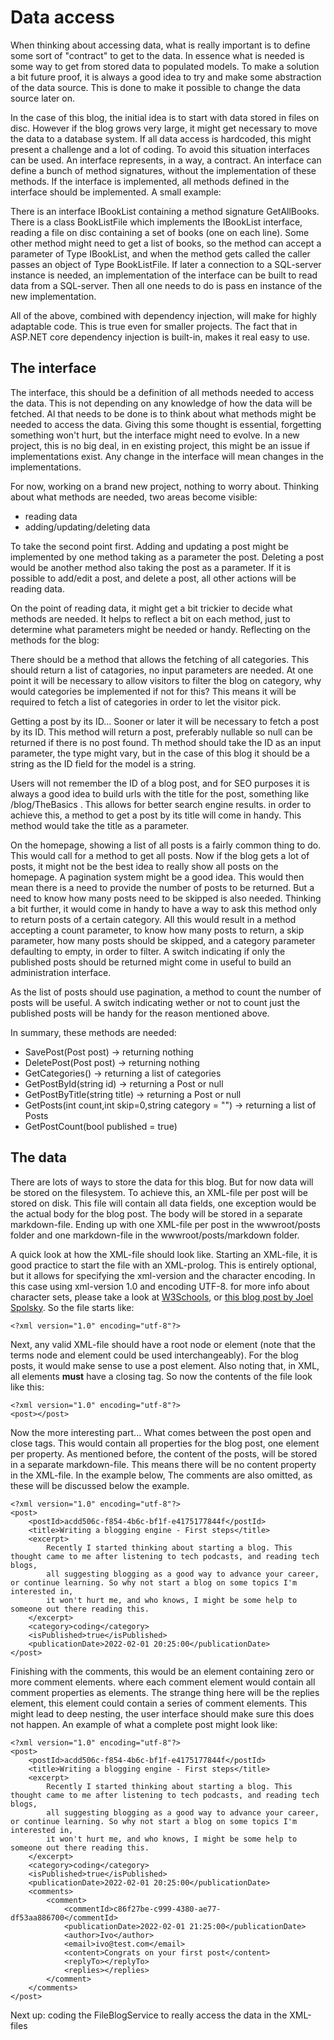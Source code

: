 # Data access

When thinking about accessing data, what is really important is to define some sort of "contract" to get to the data. In essence what is needed is some way to get from stored data to populated models. To make a solution a bit future proof, it is always a good idea to try and make some abstraction of the data source. This is done to make it possible to change the data source later on.

In the case of this blog, the initial idea is to start with data stored in files on disc. However if the blog grows very large, it might get necessary to move the data to a database system. If all data access is hardcoded, this might present a challenge and a lot of coding.
To avoid this situation interfaces can be used. An interface represents, in a way, a contract. An interface can define a bunch of method signatures, without the implementation of these methods. If the interface is implemented, all methods defined in the interface should be implemented.
A small example:

There is an interface IBookList containing a method signature GetAllBooks. There is a class BookListFile which implements the IBookList interface, reading a file on disc containing a set of books (one on each line). Some other method might need to get a list of books, so the method can accept a parameter of Type IBookList, and when the method gets called the caller passes an object of Type BookListFile. If later a connection to a SQL-server instance is needed, an implementation of the interface can be built to read data from a SQL-server. Then all one needs to do is pass en instance of the new implementation.

All of the above, combined with dependency injection, will make for highly adaptable code. This is true even for smaller projects. The fact that in ASP.NET core dependency injection is built-in, makes it real easy to use.

## The interface

The interface, this should be a definition of all methods needed to access the data. This is not depending on any knowledge of how the data will be fetched. Al that needs to be done is to think about what methods might be needed to access the data. Giving this some thought is essential, forgetting something won't hurt, but the interface might need to evolve. In a new project, this is no big deal, in en existing project, this might be an issue if implementations exist. Any change in the interface will mean changes in the implementations.

For now, working on a brand new project, nothing to worry about. Thinking about what methods are needed, two areas become visible:

- reading data
- adding/updating/deleting data

To take the second point first. Adding and updating a post might be implemented by one method taking as a parameter the post. Deleting a post would be another method also taking the post as a parameter. If it is possible to add/edit a post, and delete a post, all other actions will be reading data.

On the point of reading data, it might get a bit trickier to decide what methods are needed. It helps to reflect a bit on each method, just to determine what parameters might be needed or handy. Reflecting on the methods for the blog:

There should be a method that allows the fetching of all categories. This should return a list of catagories, no input parameters are needed. At one point it will be necessary to allow visitors to filter the blog on category, why would categories be implemented if not for this? This means it will be required to fetch a list of categories in order to let the visitor pick.

Getting a post by its ID... Sooner or later it will be necessary to fetch a post by its ID. This method will return a post, preferably nullable so null can be returned if there is no post found. Th method should take the ID as an input parameter, the type might vary, but in the case of this blog it should be a string as the ID field for the model is a string.

Users will not remember the ID of a blog post, and for SEO purposes it is always a good idea to build urls with the title for the post, something like /blog/TheBasics . This allows for better search engine results. in order to achieve this, a method to get a post by its title will come in handy. This method would take the title as a parameter.

On the homepage, showing a list of all posts is a fairly common thing to do. This would call for a method to get all posts. Now if the blog gets a lot of posts, it might not be the best idea to really show all posts on the homepage. A pagination system might be a good idea. This would then mean there is a need to provide the number of posts to be returned. But a need to know how many posts need to be skipped is also needed. Thinking a bit further, it would come in handy to have a way to ask this method only to return posts of a certain category. All this would result in a method accepting a count parameter, to know how many posts to return, a skip parameter, how many posts should be skipped, and a category parameter defaulting to empty, in order to filter. A switch indicating if only the published posts should be returned might come in useful to build an administration interface.

As the list of posts should use pagination, a method to count the number of posts will be useful. A switch indicating wether or not to count just the published posts will be handy for the reason mentioned above.

In summary, these methods are needed:

- SavePost(Post post) -> returning nothing
- DeletePost(Post post) -> returning nothing
- GetCategories() -> returning a list of categories
- GetPostById(string id) -> returning a Post or null
- GetPostByTitle(string title) -> returning a Post or null
- GetPosts(int count,int skip=0,string category = "") -> returning a list of Posts
- GetPostCount(bool published = true)

## The data

There are lots of ways to store the data for this blog. But for now data will be stored on the filesystem. To achieve this, an XML-file per post will be stored on disk. This file will contain all data fields, one exception would be the actual body for the blog post. The body will be stored in a separate markdown-file. Ending up with one XML-file per post in the wwwroot/posts folder and one markdown-file in the wwwroot/posts/markdown folder.

A quick look at how the XML-file should look like. Starting an XML-file, it is good practice to start the file with an XML-prolog. This is entirely optional, but it allows for specifying the xml-version and the character encoding. In this case using xml-version 1.0 and encoding UTF-8. for more info about character sets, please take a look at [W3Schools](https://www.w3schools.com/charsets/default.asp), or [this blog post by Joel Spolsky](https://www.joelonsoftware.com/2003/10/08/the-absolute-minimum-every-software-developer-absolutely-positively-must-know-about-unicode-and-character-sets-no-excuses/). So the file starts like:

```
<?xml version="1.0" encoding="utf-8"?>
```

Next, any valid XML-file should have a root node or element (note that the terms node and element could be used interchangeably). For the blog posts, it would make sense to use a post element. Also noting that, in XML, all elements **must** have a closing tag. So now the contents of the file look like this:

```
<?xml version="1.0" encoding="utf-8"?>
<post></post>
```

Now the more interesting part... What comes between the post open and close tags. This would contain all properties for the blog post, one element per property. As mentioned before, the content of the posts, will be stored in a separate markdown-file. This means there will be no content property in the XML-file. In the example below, The comments are also omitted, as these will be discussed below the example.

```
<?xml version="1.0" encoding="utf-8"?>
<post>
    <postId>acdd506c-f854-4b6c-bf1f-e4175177844f</postId>
    <title>Writing a blogging engine - First steps</title>
	<excerpt>
		Recently I started thinking about starting a blog. This thought came to me after listening to tech podcasts, and reading tech blogs,
		all suggesting blogging as a good way to advance your career, or continue learning. So why not start a blog on some topics I'm interested in,
		it won't hurt me, and who knows, I might be some help to someone out there reading this.
	</excerpt>
    <category>coding</category>
    <isPublished>true</isPublished>
    <publicationDate>2022-02-01 20:25:00</publicationDate>
</post>
```

Finishing with the comments, this would be an element containing zero or more comment elements. where each comment element would contain all comment properties as elements. The strange thing here will be the replies element, this element could contain a series of comment elements. This might lead to deep nesting, the user interface should make sure this does not happen. An example of what a complete post might look like:

```
<?xml version="1.0" encoding="utf-8"?>
<post>
    <postId>acdd506c-f854-4b6c-bf1f-e4175177844f</postId>
    <title>Writing a blogging engine - First steps</title>
	<excerpt>
		Recently I started thinking about starting a blog. This thought came to me after listening to tech podcasts, and reading tech blogs,
		all suggesting blogging as a good way to advance your career, or continue learning. So why not start a blog on some topics I'm interested in,
		it won't hurt me, and who knows, I might be some help to someone out there reading this.
	</excerpt>
    <category>coding</category>
    <isPublished>true</isPublished>
    <publicationDate>2022-02-01 20:25:00</publicationDate>
    <comments>
        <comment>
            <commentId>c86f27be-c999-4380-ae77-df53aa886700</commentId>
            <publicationDate>2022-02-01 21:25:00</publicationDate>
            <author>Ivo</author>
            <email>ivo@test.com</email>
            <content>Congrats on your first post</content>
            <replyTo></replyTo>
            <replies></replies>
        </comment>
    </comments>
</post>
```

Next up: coding the FileBlogService to really access the data in the XML-files
